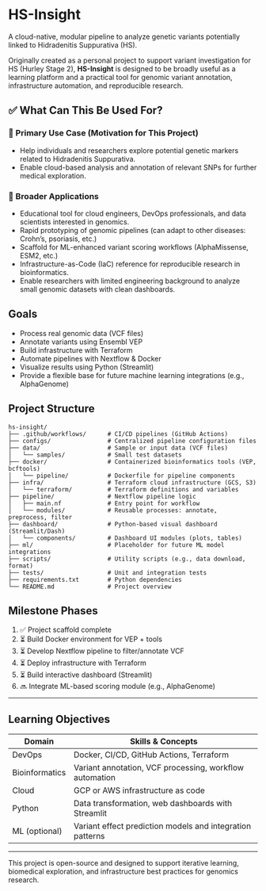 # HS-Insight

A cloud-native, modular pipeline to analyze genetic variants potentially linked to Hidradenitis Suppurativa (HS).

Originally created as a personal project to support variant investigation for HS (Hurley Stage 2), **HS-Insight** is designed to be broadly useful as a learning platform and a practical tool for genomic variant annotation, infrastructure automation, and reproducible research.

## ✅ What Can This Be Used For?

### 🎯 Primary Use Case (Motivation for This Project)

* Help individuals and researchers explore potential genetic markers related to Hidradenitis Suppurativa.
* Enable cloud-based analysis and annotation of relevant SNPs for further medical exploration.

### 🔄 Broader Applications

* Educational tool for cloud engineers, DevOps professionals, and data scientists interested in genomics.
* Rapid prototyping of genomic pipelines (can adapt to other diseases: Crohn’s, psoriasis, etc.)
* Scaffold for ML-enhanced variant scoring workflows (AlphaMissense, ESM2, etc.)
* Infrastructure-as-Code (IaC) reference for reproducible research in bioinformatics.
* Enable researchers with limited engineering background to analyze small genomic datasets with clean dashboards.

## Goals

* Process real genomic data (VCF files)
* Annotate variants using Ensembl VEP
* Build infrastructure with Terraform
* Automate pipelines with Nextflow & Docker
* Visualize results using Python (Streamlit)
* Provide a flexible base for future machine learning integrations (e.g., AlphaGenome)

## Project Structure

```
hs-insight/
├── .github/workflows/      # CI/CD pipelines (GitHub Actions)
├── configs/                # Centralized pipeline configuration files
├── data/                   # Sample or input data (VCF files)
│   └── samples/            # Small test datasets
├── docker/                 # Containerized bioinformatics tools (VEP, bcftools)
│   └── pipeline/           # Dockerfile for pipeline components
├── infra/                  # Terraform cloud infrastructure (GCS, S3)
│   └── terraform/          # Terraform definitions and variables
├── pipeline/               # Nextflow pipeline logic
│   ├── main.nf             # Entry point for workflow
│   └── modules/            # Reusable processes: annotate, preprocess, filter
├── dashboard/              # Python-based visual dashboard (Streamlit/Dash)
│   └── components/         # Dashboard UI modules (plots, tables)
├── ml/                     # Placeholder for future ML model integrations
├── scripts/                # Utility scripts (e.g., data download, format)
├── tests/                  # Unit and integration tests
├── requirements.txt        # Python dependencies
└── README.md               # Project overview
```

## Milestone Phases

1. ✅ Project scaffold complete
2. ⏳ Build Docker environment for VEP + tools
3. ⏳ Develop Nextflow pipeline to filter/annotate VCF
4. ⏳ Deploy infrastructure with Terraform
5. ⏳ Build interactive dashboard (Streamlit)
6. 🔜 Integrate ML-based scoring module (e.g., AlphaGenome)

---

## Learning Objectives

| Domain         | Skills & Concepts                                         |
| -------------- | --------------------------------------------------------- |
| DevOps         | Docker, CI/CD, GitHub Actions, Terraform                  |
| Bioinformatics | Variant annotation, VCF processing, workflow automation   |
| Cloud          | GCP or AWS infrastructure as code                         |
| Python         | Data transformation, web dashboards with Streamlit        |
| ML (optional)  | Variant effect prediction models and integration patterns |

---

This project is open-source and designed to support iterative learning, biomedical exploration, and infrastructure best practices for genomics research.
